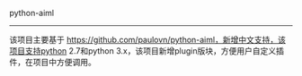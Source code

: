 python-aiml
***********
该项目主要基于 https://github.com/paulovn/python-aiml，新增中文支持，该项目支持python 2.7和python 3.x，该项目新增plugin版块，方便用户自定义插件，在项目中方便调用。

